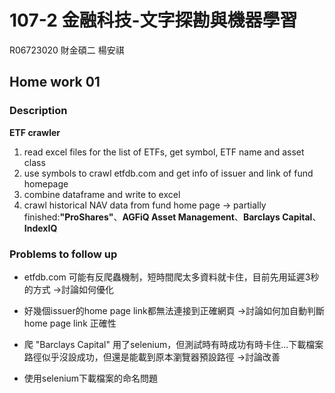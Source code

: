 # 107-2 金融科技-文字探勘與機器學習

R06723020 財金碩二 楊安祺

## Home work 01

### Description

**ETF crawler**  

1. read excel files for the list of ETFs, get symbol, ETF name and asset class    
2. use symbols to crawl etfdb.com and get info of issuer and link of fund homepage    
3. combine dataframe and write to excel   
4. crawl historical NAV data from fund home page -> partially finished:**"ProShares"**、**AGFiQ Asset Management**、**Barclays Capital**、**IndexIQ**

### Problems to follow up    

* etfdb.com 可能有反爬蟲機制，短時間爬太多資料就卡住，目前先用延遲3秒的方式 ->討論如何優化
- 好幾個issuer的home page link都無法連接到正確網頁 ->討論如何加自動判斷 home page link 正確性
* 爬 "Barclays Capital" 用了selenium，但測試時有時成功有時卡住...下載檔案路徑似乎沒設成功，但還是能載到原本瀏覽器預設路徑 ->討論改善
- 使用selenium下載檔案的命名問題
